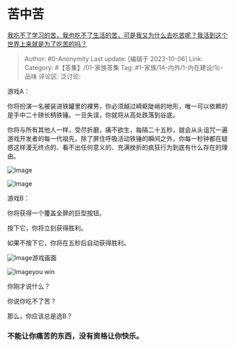 # 苦中苦
[我吃不了学习的苦，我也吃不了生活的苦，可是我又为什么去吃苦呢？我活到这个世界上来就是为了吃苦的吗？](https://www.zhihu.com/question/605614795/answer/3238182977)

> Author: #0-Anonymity
> Last update: [编辑于 2023-10-06]
> Link:
> Category: #【答集】/01-家族答集 
> Tag: #1-家族/1A-内外/1-内在建设/1c-品味 
> 评论区:
> 泛讨论:

游戏A：

你将扮演一名被装进铁罐里的裸男，你必须越过崎岖陡峭的地形，唯一可以依赖的是手中二十磅长柄铁锤。一旦失误，你就将从高处跌落到谷底。

你将与所有其他人一样，受尽折磨，痛不欲生，每隔二十五秒，就会从头诅咒一遍游戏开发者的每一代祖先，除了屏住呼吸活动铁锤的瞬间之外，你每一秒钟都在疑惑这样漫无终点的、看不出任何意义的、充满挫折的疯狂行为到底有什么存在的理由。

![Image](https://picx.zhimg.com/50/v2-190d0489d021f6af5be450e95eba68d6_720w.jpg?source=1940ef5c)

![Image](https://picx.zhimg.com/50/v2-438f896c338ccbcfe7ae2a690cd167bf_720w.jpg?source=1940ef5c)

游戏B：

你将获得一个覆盖全屏的巨型按钮。

按下它，你将立刻获得胜利。

如果不按下它，你将在五秒后自动获得胜利。

![Image](https://picx.zhimg.com/50/v2-e0c29819141ec0970ed15633ba03df4f_720w.jpg?source=1940ef5c)游戏画面

![Image](https://picx.zhimg.com/50/v2-344140a6088791ca59af1452b8b9ba26_720w.jpg?source=1940ef5c)you win

你刚才说什么？

你说你吃不了苦？

那么，你应该总是选B？

### 不能让你痛苦的东西，没有资格让你快乐。 ###
